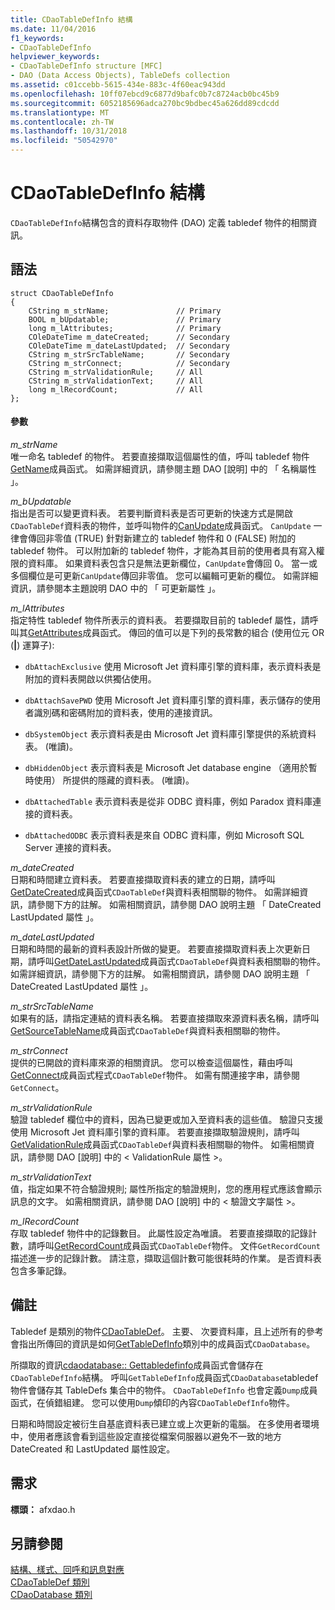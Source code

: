```yaml
---
title: CDaoTableDefInfo 結構
ms.date: 11/04/2016
f1_keywords:
- CDaoTableDefInfo
helpviewer_keywords:
- CDaoTableDefInfo structure [MFC]
- DAO (Data Access Objects), TableDefs collection
ms.assetid: c01ccebb-5615-434e-883c-4f60eac943dd
ms.openlocfilehash: 10ff07ebcd9c6877d9bafc0b7c8724acb0bc45b9
ms.sourcegitcommit: 6052185696adca270bc9bdbec45a626dd89cdcdd
ms.translationtype: MT
ms.contentlocale: zh-TW
ms.lasthandoff: 10/31/2018
ms.locfileid: "50542970"
---
```

# <a name="cdaotabledefinfo-structure"></a>CDaoTableDefInfo 結構

`CDaoTableDefInfo`結構包含的資料存取物件 (DAO) 定義 tabledef 物件的相關資訊。

## <a name="syntax"></a>語法

```
struct CDaoTableDefInfo
{
    CString m_strName;               // Primary
    BOOL m_bUpdatable;               // Primary
    long m_lAttributes;              // Primary
    COleDateTime m_dateCreated;      // Secondary
    COleDateTime m_dateLastUpdated;  // Secondary
    CString m_strSrcTableName;       // Secondary
    CString m_strConnect;            // Secondary
    CString m_strValidationRule;     // All
    CString m_strValidationText;     // All
    long m_lRecordCount;             // All
};
```

#### <a name="parameters"></a>參數

*m_strName*<br/>
唯一命名 tabledef 的物件。 若要直接擷取這個屬性的值，呼叫 tabledef 物件[GetName](../../mfc/reference/cdaotabledef-class.md#getname)成員函式。 如需詳細資訊，請參閱主題 DAO [說明] 中的 「 名稱屬性 」。

*m_bUpdatable*<br/>
指出是否可以變更資料表。 若要判斷資料表是否可更新的快速方式是開啟`CDaoTableDef`資料表的物件，並呼叫物件的[CanUpdate](../../mfc/reference/cdaotabledef-class.md#canupdate)成員函式。 `CanUpdate` 一律會傳回非零值 (TRUE) 針對新建立的 tabledef 物件和 0 (FALSE) 附加的 tabledef 物件。 可以附加新的 tabledef 物件，才能為其目前的使用者具有寫入權限的資料庫。 如果資料表包含只是無法更新欄位，`CanUpdate`會傳回 0。 當一或多個欄位是可更新`CanUpdate`傳回非零值。 您可以編輯可更新的欄位。 如需詳細資訊，請參閱本主題說明 DAO 中的 「 可更新屬性 」。

*m_lAttributes*<br/>
指定特性 tabledef 物件所表示的資料表。 若要擷取目前的 tabledef 屬性，請呼叫其[GetAttributes](../../mfc/reference/cdaotabledef-class.md#getattributes)成員函式。 傳回的值可以是下列的長常數的組合 (使用位元 OR (**&#124;**) 運算子):

- `dbAttachExclusive` 使用 Microsoft Jet 資料庫引擎的資料庫，表示資料表是附加的資料表開啟以供獨佔使用。

- `dbAttachSavePWD` 使用 Microsoft Jet 資料庫引擎的資料庫，表示儲存的使用者識別碼和密碼附加的資料表，使用的連接資訊。

- `dbSystemObject` 表示資料表是由 Microsoft Jet 資料庫引擎提供的系統資料表。 (唯讀)。

- `dbHiddenObject` 表示資料表是 Microsoft Jet database engine （適用於暫時使用） 所提供的隱藏的資料表。 (唯讀)。

- `dbAttachedTable` 表示資料表是從非 ODBC 資料庫，例如 Paradox 資料庫連接的資料表。

- `dbAttachedODBC` 表示資料表是來自 ODBC 資料庫，例如 Microsoft SQL Server 連接的資料表。

*m_dateCreated*<br/>
日期和時間建立資料表。 若要直接擷取資料表的建立的日期，請呼叫[GetDateCreated](../../mfc/reference/cdaotabledef-class.md#getdatecreated)成員函式`CDaoTableDef`與資料表相關聯的物件。 如需詳細資訊，請參閱下方的註解。 如需相關資訊，請參閱 DAO 說明主題 「 DateCreated LastUpdated 屬性 」。

*m_dateLastUpdated*<br/>
日期和時間的最新的資料表設計所做的變更。 若要直接擷取資料表上次更新日期，請呼叫[GetDateLastUpdated](../../mfc/reference/cdaotabledef-class.md#getdatelastupdated)成員函式`CDaoTableDef`與資料表相關聯的物件。 如需詳細資訊，請參閱下方的註解。 如需相關資訊，請參閱 DAO 說明主題 「 DateCreated LastUpdated 屬性 」。

*m_strSrcTableName*<br/>
如果有的話，請指定連結的資料表名稱。 若要直接擷取來源資料表名稱，請呼叫[GetSourceTableName](../../mfc/reference/cdaotabledef-class.md#getsourcetablename)成員函式`CDaoTableDef`與資料表相關聯的物件。

*m_strConnect*<br/>
提供的已開啟的資料庫來源的相關資訊。 您可以檢查這個屬性，藉由呼叫[GetConnect](../../mfc/reference/cdaotabledef-class.md#getconnect)成員函式程式`CDaoTableDef`物件。 如需有關連接字串，請參閱`GetConnect`。

*m_strValidationRule*<br/>
驗證 tabledef 欄位中的資料，因為已變更或加入至資料表的這些值。 驗證只支援使用 Microsoft Jet 資料庫引擎的資料庫。 若要直接擷取驗證規則，請呼叫[GetValidationRule](../../mfc/reference/cdaotabledef-class.md#getvalidationrule)成員函式`CDaoTableDef`與資料表相關聯的物件。 如需相關資訊，請參閱 DAO [說明] 中的 < ValidationRule 屬性 >。

*m_strValidationText*<br/>
值，指定如果不符合驗證規則; 屬性所指定的驗證規則，您的應用程式應該會顯示訊息的文字。 如需相關資訊，請參閱 DAO [說明] 中的 < 驗證文字屬性 >。

*m_lRecordCount*<br/>
存取 tabledef 物件中的記錄數目。 此屬性設定為唯讀。 若要直接擷取的記錄計數，請呼叫[GetRecordCount](../../mfc/reference/cdaotabledef-class.md#getrecordcount)成員函式`CDaoTableDef`物件。 文件`GetRecordCount`描述進一步的記錄計數。 請注意，擷取這個計數可能很耗時的作業。 是否資料表包含多筆記錄。

## <a name="remarks"></a>備註

Tabledef 是類別的物件[CDaoTableDef](../../mfc/reference/cdaotabledef-class.md)。 主要、 次要資料庫，且上述所有的參考會指出所傳回的資訊是如何[GetTableDefInfo](../../mfc/reference/cdaodatabase-class.md#gettabledefinfo)類別中的成員函式`CDaoDatabase`。

所擷取的資訊[cdaodatabase:: Gettabledefinfo](../../mfc/reference/cdaodatabase-class.md#gettabledefinfo)成員函式會儲存在`CDaoTableDefInfo`結構。 呼叫`GetTableDefInfo`成員函式`CDaoDatabase`tabledef 物件會儲存其 TableDefs 集合中的物件。 `CDaoTableDefInfo` 也會定義`Dump`成員函式，在偵錯組建。 您可以使用`Dump`傾印的內容`CDaoTableDefInfo`物件。

日期和時間設定被衍生自基底資料表已建立或上次更新的電腦。 在多使用者環境中，使用者應該會看到這些設定直接從檔案伺服器以避免不一致的地方 DateCreated 和 LastUpdated 屬性設定。

## <a name="requirements"></a>需求

**標頭：** afxdao.h

## <a name="see-also"></a>另請參閱

[結構、樣式、回呼和訊息對應](../../mfc/reference/structures-styles-callbacks-and-message-maps.md)<br/>
[CDaoTableDef 類別](../../mfc/reference/cdaotabledef-class.md)<br/>
[CDaoDatabase 類別](../../mfc/reference/cdaodatabase-class.md)
